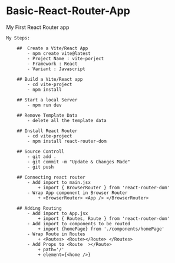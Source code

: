 # Basic-React-Router-App
 My First React Router app

    My Steps:

        ##  Create a Vite/React App
            - npm create vite@latest
            - Project Name : vite-porject
            - Framework : React
            - Variant : Javascript

        ## Build a Vite/React app
            - cd vite-project
            - npm install
            
        ## Start a local Server
            - npm run dev

        ## Remove Template Data
            - delete all the template data

        ## Install React Router
            - cd vite-project
            - npm install react-router-dom

        ## Source Controll
            - git add .
            - git commit -m "Update & Changes Made"
            - git push

        ## Connecting react router
            - Add import to main.jsx
                + import { BrowserRouter } from 'react-router-dom'
            - Wrap App component in Browser Router
                + <BrowserRouter> <App /> </BrowserRouter>

        ## Adding Routing
            - Add import to App.jsx
                + import { Routes, Route } from 'react-router-dom'
            - Add import to components to be routed
                + import {homePage} from './components/homePage'
            - Wrap Route in Routes
                + <Routes> <Route></Route> </Routes>
            - Add Props to <Route  ></Route>
                + path='/'
                + element={<home />}




    

